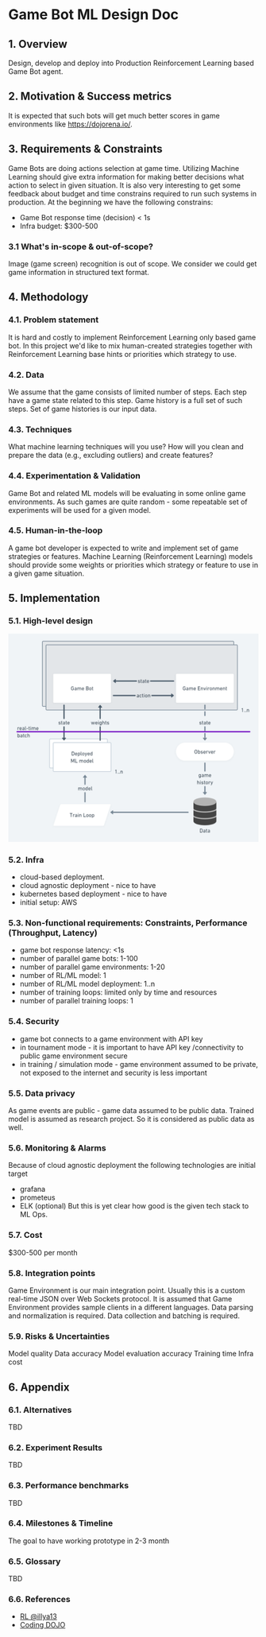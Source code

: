 # Game Bot ML Design Doc

## 1. Overview
Design, develop and deploy into Production Reinforcement Learning based Game Bot agent.       

## 2. Motivation & Success metrics
It is expected that such bots will get much better scores in game environments like https://dojorena.io/.

## 3. Requirements & Constraints
Game Bots are doing actions selection at game time. Utilizing Machine Learning should give extra information for making better decisions what action to select in given situation. It is also very interesting to get some feedback about budget and time constrains required to run such systems in production. 
At the beginning we have the following constrains:
- Game Bot response time (decision) < 1s
- Infra budget: $300-500

### 3.1 What's in-scope & out-of-scope?
Image (game screen) recognition is out of scope. We consider we could get game information in structured text format. 

## 4. Methodology

### 4.1. Problem statement
It is hard and costly to implement Reinforcement Learning only based game bot. In this project we'd like to mix human-created strategies together with Reinforcement Learning base hints or priorities which strategy to use. 

### 4.2. Data
We assume that the game consists of limited number of steps. Each step have a game state related to this step. Game history is a full set of such steps.
Set of game histories is our input data.

### 4.3. Techniques
What machine learning techniques will you use? How will you clean and prepare the data (e.g., excluding outliers) and create features?

### 4.4. Experimentation & Validation
Game Bot and related ML models will be evaluating in some online game environments. As such games are quite random - some repeatable set of experiments will be used for a given model.   

### 4.5. Human-in-the-loop
A game bot developer is expected to write and implement set of game strategies or features. Machine Learning (Reinforcement Learning) models should provide some weights or priorities which strategy or feature to use in a given game situation.

## 5. Implementation

### 5.1. High-level design
![HLA](./assets/game-bot-ml.png)

### 5.2. Infra
- cloud-based deployment.
- cloud agnostic deployment - nice to have
- kubernetes based deployment - nice to have
- initial setup: AWS

### 5.3. Non-functional requirements: Constraints, Performance (Throughput, Latency)
- game bot response latency: <1s
- number of parallel game bots: 1-100
- number of parallel game environments: 1-20 
- number of RL/ML model: 1
- number of RL/ML model deployment: 1..n
- number of training loops: limited only by time and resources 
- number of parallel training loops: 1 

### 5.4. Security
- game bot connects to a game environment with API key
- in tournament mode - it is important to have API key /connectivity to public game environment secure
- in training / simulation mode - game environment assumed to be private, not exposed to the internet and security is less important

### 5.5. Data privacy
As game events are public - game data assumed to be public data.
Trained model is assumed as research project. So it is considered as public data as well.  

### 5.6. Monitoring & Alarms
Because of cloud agnostic deployment the following technologies are initial target
  - grafana
  - prometeus
  - ELK (optional)
 But this is yet clear how good is the given tech stack to ML Ops. 

### 5.7. Cost
$300-500 per month

### 5.8. Integration points
Game Environment is our main integration point. Usually this is a custom real-time JSON over Web Sockets protocol.
It is assumed that Game Environment provides sample clients in a different languages.
Data parsing and normalization is required.
Data collection and batching is required.

### 5.9. Risks & Uncertainties
Model quality
Data accuracy
Model evaluation accuracy
Training time
Infra cost

## 6. Appendix

### 6.1. Alternatives
TBD

### 6.2. Experiment Results
TBD

### 6.3. Performance benchmarks
TBD

### 6.4. Milestones & Timeline
The goal to have working prototype in 2-3 month

### 6.5. Glossary
TBD

### 6.6. References
- [RL @illya13](https://illya13.github.io/RL/)
- [Coding DOJO](https://dojorena.io/)
